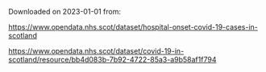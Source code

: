 Downloaded on 2023-01-01 from:

https://www.opendata.nhs.scot/dataset/hospital-onset-covid-19-cases-in-scotland

https://www.opendata.nhs.scot/dataset/covid-19-in-scotland/resource/bb4d083b-7b92-4722-85a3-a9b58af1f794